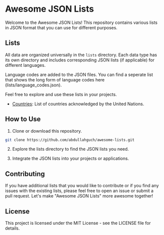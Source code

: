 # Awesome JSON Lists

Welcome to the Awesome JSON Lists! This repository contains various lists in JSON format that you can use for different purposes.

## Lists

All data are organized universally in the `lists` directory. Each data type has its own directory and includes corresponding JSON lists (if applicable) for different languages. 

Language codes are added to the JSON files. You can find a seperate list that shows the long form of language codes here (lists/language_codes.json).

Feel free to explore and use these lists in your projects.

- [Countries](lists/countries): List of countries acknowledged by the United Nations.

## How to Use

1. Clone or download this repository.

```bash
git clone https://github.com/abdullahguch/awesome-lists.git
```

2. Explore the lists directory to find the JSON lists you need.

3. Integrate the JSON lists into your projects or applications.

## Contributing

If you have additional lists that you would like to contribute or if you find any issues with the existing lists, please feel free to open an issue or submit a pull request. Let's make "Awesome JSON Lists" more awesome together!

## License

This project is licensed under the MIT License - see the LICENSE file for details.